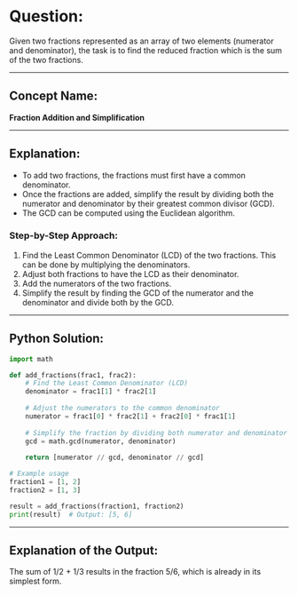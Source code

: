 # **Question:**  
Given two fractions represented as an array of two elements (numerator and denominator), the task is to find the reduced fraction which is the sum of the two fractions.

---

## **Concept Name:**  
**Fraction Addition and Simplification**

---

## **Explanation:**  
- To add two fractions, the fractions must first have a common denominator.
- Once the fractions are added, simplify the result by dividing both the numerator and denominator by their greatest common divisor (GCD).
- The GCD can be computed using the Euclidean algorithm.

### **Step-by-Step Approach:**
1. Find the Least Common Denominator (LCD) of the two fractions. This can be done by multiplying the denominators.
2. Adjust both fractions to have the LCD as their denominator.
3. Add the numerators of the two fractions.
4. Simplify the result by finding the GCD of the numerator and the denominator and divide both by the GCD.

---

## **Python Solution:**
```python
import math

def add_fractions(frac1, frac2):
    # Find the Least Common Denominator (LCD)
    denominator = frac1[1] * frac2[1]
    
    # Adjust the numerators to the common denominator
    numerator = frac1[0] * frac2[1] + frac2[0] * frac1[1]
    
    # Simplify the fraction by dividing both numerator and denominator by their GCD
    gcd = math.gcd(numerator, denominator)
    
    return [numerator // gcd, denominator // gcd]

# Example usage
fraction1 = [1, 2]
fraction2 = [1, 3]

result = add_fractions(fraction1, fraction2)
print(result)  # Output: [5, 6]
```


----
## **Explanation of the Output:**
The sum of 1/2 + 1/3 results in the fraction 5/6, which is already in its simplest form.